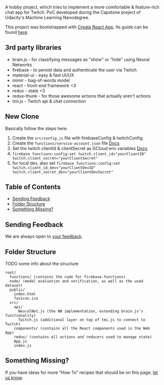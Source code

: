 
A hobby project, which tries to implement a more comfortable & feature-rich chat app for Twitch.
PoC developed during the Capstone project of Udacity's Machine Learning Nanodegree.

This project was bootstrapped with [Create React App](https://github.com/facebookincubator/create-react-app).
Its guide can be found [here](https://github.com/facebookincubator/create-react-app/blob/master/packages/react-scripts/template/README.md).

## 3rd party libraries

* brain.js - for classifying messages as "show" or "hide" using Neural Networks
* firebase - to persist data and authenticate the user via Twitch
* material-ui - easy & fast UI/UX
* mimir - bag-of-words model
* react - front-end framework <3
* redux - state <3
* redux-thunk - for those awesome actions that actually aren't actions
* tmi.js - Twitch api & chat connection

## New Clone

Basically follow the steps here.

1. Create the ``src/config.js`` file with firebaseConfig & twitchConfig.
2. Create the `functions/service-account.json` file [Docs](https://firebase.google.com/docs/admin/setup#add_firebase_to_your_app)
3. Set the twitch clientId & clientSecret as GCloud env variables [Docs](https://github.com/firebase/functions-samples/tree/master/instagram-auth)
  1. `firebase functions:config:set twitch.client_id="yourClientID" twitch.client_secret="yourClientSecret"`
  2. for local dev, also set `firebase functions:config:set twitch.client_id_dev="yourClientDevID" twitch.client_secret_dev="yourClientDevSecret"`


## Table of Contents

- [Sending Feedback](#sending-feedback)
- [Folder Structure](#folder-structure)
- [Something Missing?](#something-missing)

## Sending Feedback

We are always open to [your feedback](https://github.com/mBeierl/Better-Twitch-Chat/issues).

## Folder Structure

TODO some info about the structure

```
root/
  functions/ (contains the code for firebase-functions)
  node/ (model evaluation and verification, as well as the used dataset)
  public/
    index.html
    favicon.ico
  src/
    api/
      NeuralNet.js (the NN implementation, extending brain.js's functionality)
      Twitch.js (additional layer on top of tmi.js to connect to Twitch)
    components/ (contains all the React components used in the Web App)
    redux/ (contains all actions and reducers used to manage state)
    App.js
    index.js
```

## Something Missing?

If you have ideas for more “How To” recipes that should be on this page, [let us know](https://github.com/mBeierl/Better-Twitch-Chat/issues).
